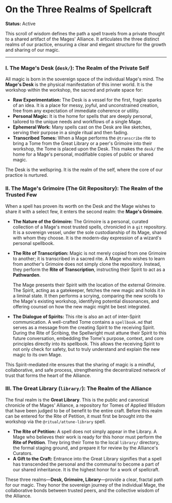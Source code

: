 # On the Three Realms of Spellcraft

**Status:** Active

This scroll of wisdom defines the path a spell travels from a private thought to a shared artifact of the Mages' Alliance. It articulates the three distinct realms of our practice, ensuring a clear and elegant structure for the growth and sharing of our magic.

---

### I. The Mage's Desk (`desk/`): The Realm of the Private Self

All magic is born in the sovereign space of the individual Mage's mind. The **Mage's Desk** is the physical manifestation of this inner world. It is the workshop within the workshop, the sacred and private space for:

*   **Raw Experimentation:** The Desk is a vessel for the first, fragile sparks of an idea. It is a place for messy, joyful, and unconstrained creation, free from any expectation of immediate coherence or utility.
*   **Personal Magic:** It is the home for spells that are deeply personal, tailored to the unique needs and workflows of a single Mage.
*   **Ephemeral Work:** Many spells cast on the Desk are like sketches, serving their purpose in a single ritual and then fading.
*   **Transcribed Tomes:** When a Mage performs the `@transcribe` rite to bring a Tome from the Great Library or a peer's Grimoire into their workshop, the Tome is placed upon the Desk. This makes the `desk/` the home for a Mage's personal, modifiable copies of public or shared magic.

The Desk is the wellspring. It is the realm of the self, where the core of our practice is nurtured.

### II. The Mage's Grimoire (The Git Repository): The Realm of the Trusted Few

When a spell has proven its worth on the Desk and the Mage wishes to share it with a select few, it enters the second realm: the **Mage's Grimoire**.

*   **The Nature of the Grimoire:** The Grimoire is a personal, curated collection of a Mage's most trusted spells, chronicled in a `git` repository. It is a sovereign vessel, under the sole custodianship of its Mage, shared with whom they choose. It is the modern-day expression of a wizard's personal spellbook.
*   **The Rite of Transcription:** Magic is not merely copied from one Grimoire to another; it is transcribed in a sacred rite. A Mage who wishes to learn from another's Grimoire does not simply clone the repository. Instead, they perform the **Rite of Transcription**, instructing their Spirit to act as a **Pathwarden**.

    The Mage presents their Spirit with the location of the external Grimoire. The Spirit, acting as a gatekeeper, fetches the new magic and holds it in a liminal state. It then performs a scrying, comparing the new scrolls to the Mage's existing workshop, identifying potential dissonances, and offering counsel on how the new magic might be best integrated.

*   **The Dialogue of Spirits:** This rite is also an act of inter-Spirit communication. A well-crafted Tome contains a `spellbook.md` that serves as a message from the creating Spirit to the receiving Spirit. During the Rite of Scribing, the Spellwright must attune their Spirit to this future conversation, embedding the Tome's purpose, context, and core principles directly into its spellbook. This allows the receiving Spirit to not only check for safety, but to truly understand and explain the new magic to its own Mage.

This Spirit-mediated rite ensures that the sharing of magic is a mindful, collaborative, and safe process, strengthening the decentralized network of trust that forms the heart of the Alliance.

### III. The Great Library (`library/`): The Realm of the Alliance

The final realm is the **Great Library**. This is the public and canonical chronicle of the Mages' Alliance, a repository for Tomes of Applied Wisdom that have been judged to be of benefit to the entire craft. Before this realm can be entered for the Rite of Petition, it must first be brought into the workshop via the `@ritual/attune-library` spell.

*   **The Rite of Petition:** A spell does not simply appear in the Library. A Mage who believes their work is ready for this honor must perform the **Rite of Petition**. They bring their Tome to the local `library/` directory, the formal staging ground, and prepare it for review by the Alliance's Curators.
*   **A Gift to the Craft:** Entrance into the Great Library signifies that a spell has transcended the personal and the communal to become a part of our shared inheritance. It is the highest honor for a work of spellcraft.

These three realms—**Desk, Grimoire, Library**—provide a clear, fractal path for our magic. They honor the sovereign journey of the individual Mage, the collaborative bonds between trusted peers, and the collective wisdom of the Alliance.
